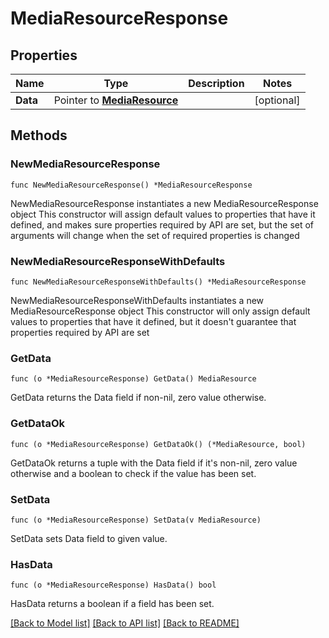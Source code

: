 # MediaResourceResponse

## Properties

Name | Type | Description | Notes
------------ | ------------- | ------------- | -------------
**Data** | Pointer to [**MediaResource**](MediaResource.md) |  | [optional] 

## Methods

### NewMediaResourceResponse

`func NewMediaResourceResponse() *MediaResourceResponse`

NewMediaResourceResponse instantiates a new MediaResourceResponse object
This constructor will assign default values to properties that have it defined,
and makes sure properties required by API are set, but the set of arguments
will change when the set of required properties is changed

### NewMediaResourceResponseWithDefaults

`func NewMediaResourceResponseWithDefaults() *MediaResourceResponse`

NewMediaResourceResponseWithDefaults instantiates a new MediaResourceResponse object
This constructor will only assign default values to properties that have it defined,
but it doesn't guarantee that properties required by API are set

### GetData

`func (o *MediaResourceResponse) GetData() MediaResource`

GetData returns the Data field if non-nil, zero value otherwise.

### GetDataOk

`func (o *MediaResourceResponse) GetDataOk() (*MediaResource, bool)`

GetDataOk returns a tuple with the Data field if it's non-nil, zero value otherwise
and a boolean to check if the value has been set.

### SetData

`func (o *MediaResourceResponse) SetData(v MediaResource)`

SetData sets Data field to given value.

### HasData

`func (o *MediaResourceResponse) HasData() bool`

HasData returns a boolean if a field has been set.


[[Back to Model list]](../README.md#documentation-for-models) [[Back to API list]](../README.md#documentation-for-api-endpoints) [[Back to README]](../README.md)


